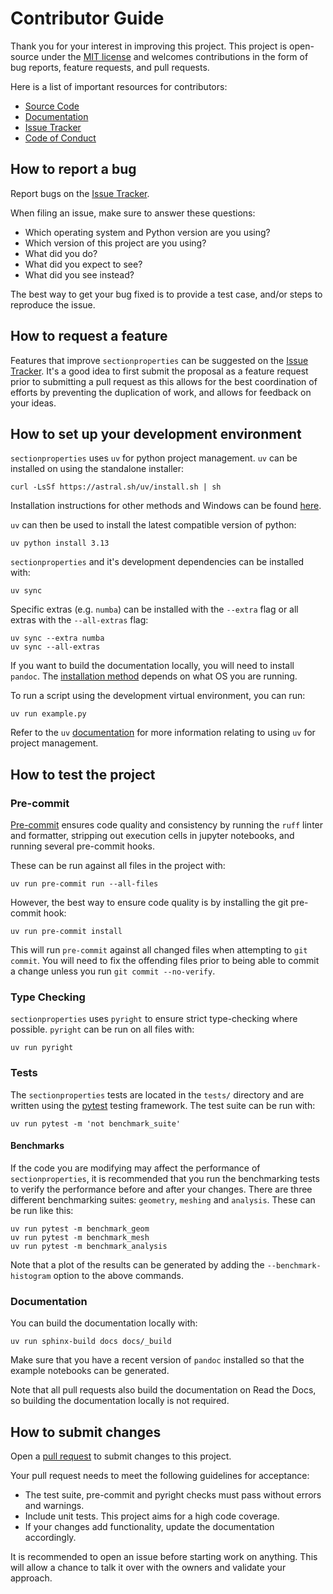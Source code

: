 # Contributor Guide

Thank you for your interest in improving this project. This project is open-source under the [MIT license] and welcomes contributions in the form of bug reports, feature requests, and pull requests.

Here is a list of important resources for contributors:

- [Source Code]
- [Documentation]
- [Issue Tracker]
- [Code of Conduct]

[mit license]: https://opensource.org/licenses/MIT
[source code]: https://github.com/robbievanleeuwen/section-properties
[documentation]: https://sectionproperties.readthedocs.io/
[issue tracker]: https://github.com/robbievanleeuwen/section-properties/issues

## How to report a bug

Report bugs on the [Issue Tracker].

When filing an issue, make sure to answer these questions:

- Which operating system and Python version are you using?
- Which version of this project are you using?
- What did you do?
- What did you expect to see?
- What did you see instead?

The best way to get your bug fixed is to provide a test case, and/or steps to reproduce the issue.

## How to request a feature

Features that improve `sectionproperties` can be suggested on the [Issue Tracker]. It's a good idea to first submit the proposal as a feature request prior to submitting a pull request as this allows for the best coordination of efforts by preventing the duplication of work, and allows for feedback on your ideas.

## How to set up your development environment

`sectionproperties` uses `uv` for python project management. `uv` can be installed on using the standalone installer:

```shell
curl -LsSf https://astral.sh/uv/install.sh | sh
```

Installation instructions for other methods and Windows can be found [here](https://docs.astral.sh/uv/getting-started/installation/).

`uv` can then be used to install the latest compatible version of python:

```shell
uv python install 3.13
```

`sectionproperties` and it's development dependencies can be installed with:

```shell
uv sync
```

Specific extras (e.g. `numba`) can be installed with the `--extra` flag or all extras with the `--all-extras` flag:

```shell
uv sync --extra numba
uv sync --all-extras
```

If you want to build the documentation locally, you will need to install `pandoc`. The [installation method](https://pandoc.org/installing.html) depends on what OS you are running.

To run a script using the development virtual environment, you can run:

```shell
uv run example.py
```

Refer to the `uv` [documentation](https://docs.astral.sh/uv/) for more information relating to using `uv` for project management.

## How to test the project

### Pre-commit

[Pre-commit](https://pre-commit.com/) ensures code quality and consistency by running the `ruff` linter and formatter, stripping out execution cells in jupyter notebooks, and running several pre-commit hooks.

These can be run against all files in the project with:

```shell
uv run pre-commit run --all-files
```

However, the best way to ensure code quality is by installing the git pre-commit hook:

```shell
uv run pre-commit install
```

This will run `pre-commit` against all changed files when attempting to `git commit`. You will need to fix the offending files prior to being able to commit a change unless you run `git commit --no-verify`.

### Type Checking

`sectionproperties` uses `pyright` to ensure strict type-checking where possible. `pyright` can be run on all files with:

```shell
uv run pyright
```

### Tests

The `sectionproperties` tests are located in the `tests/` directory and are written using the [pytest] testing framework. The test suite can be run with:

```shell
uv run pytest -m 'not benchmark_suite'
```

#### Benchmarks

If the code you are modifying may affect the performance of `sectionproperties`, it is recommended that you run the benchmarking tests to verify the performance before and after your changes. There are three different benchmarking suites: `geometry`, `meshing` and `analysis`. These can be run like this:

```shell
uv run pytest -m benchmark_geom
uv run pytest -m benchmark_mesh
uv run pytest -m benchmark_analysis
```

Note that a plot of the results can be generated by adding the `--benchmark-histogram` option to the above commands.

[pytest]: https://pytest.readthedocs.io/

### Documentation

You can build the documentation locally with:

```shell
uv run sphinx-build docs docs/_build
```

Make sure that you have a recent version of `pandoc` installed so that the example notebooks can be generated.

Note that all pull requests also build the documentation on Read the Docs, so building the documentation locally is not required.

## How to submit changes

Open a [pull request] to submit changes to this project.

Your pull request needs to meet the following guidelines for acceptance:

- The test suite, pre-commit and pyright checks must pass without errors and warnings.
- Include unit tests. This project aims for a high code coverage.
- If your changes add functionality, update the documentation accordingly.

It is recommended to open an issue before starting work on anything. This will allow a chance to talk it over with the owners and validate your approach.

[pull request]: https://github.com/robbievanleeuwen/section-properties/pulls
[code of conduct]: CODE_OF_CONDUCT.md
